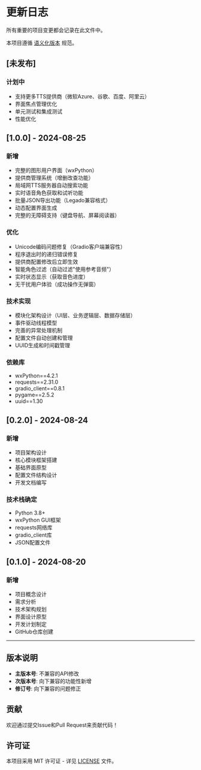 # 更新日志

所有重要的项目变更都会记录在此文件中。

本项目遵循 [语义化版本](https://semver.org/lang/zh-CN/) 规范。

## [未发布]

### 计划中
- 支持更多TTS提供商（微软Azure、谷歌、百度、阿里云）
- 界面焦点管理优化
- 单元测试和集成测试
- 性能优化

## [1.0.0] - 2024-08-25

### 新增
- 完整的图形用户界面（wxPython）
- 提供商管理系统（增删改查功能）
- 局域网TTS服务器自动搜索功能
- 实时语音角色获取和试听功能
- 批量JSON导出功能（Legado兼容格式）
- 动态配置界面生成
- 完整的无障碍支持（键盘导航、屏幕阅读器）

### 优化
- Unicode编码问题修复（Gradio客户端兼容性）
- 程序退出时的递归错误修复
- 提供商配置修改后立即生效
- 智能角色过滤（自动过滤"使用参考音频"）
- 实时状态显示（获取音色进度）
- 无干扰用户体验（成功操作无弹窗）

### 技术实现
- 模块化架构设计（UI层、业务逻辑层、数据存储层）
- 事件驱动线程模型
- 完善的异常处理机制
- 配置文件自动创建和管理
- UUID生成和时间戳管理

### 依赖库
- wxPython==4.2.1
- requests==2.31.0
- gradio_client==0.8.1
- pygame==2.5.2
- uuid==1.30

## [0.2.0] - 2024-08-24

### 新增
- 项目架构设计
- 核心模块框架搭建
- 基础界面原型
- 配置文件结构设计
- 开发文档编写

### 技术栈确定
- Python 3.8+
- wxPython GUI框架
- requests网络库
- gradio_client库
- JSON配置文件

## [0.1.0] - 2024-08-20

### 新增
- 项目概念设计
- 需求分析
- 技术架构规划
- 界面设计原型
- 开发计划制定
- GitHub仓库创建

---

## 版本说明

- **主版本号**: 不兼容的API修改
- **次版本号**: 向下兼容的功能性新增
- **修订号**: 向下兼容的问题修正

## 贡献

欢迎通过提交Issue和Pull Request来贡献代码！

## 许可证

本项目采用 MIT 许可证 - 详见 [LICENSE](LICENSE) 文件。